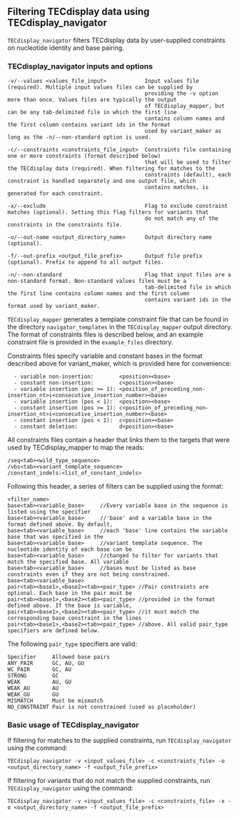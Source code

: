 ## Filtering TECdisplay data using TECdisplay_navigator

`TECdisplay_navigator` filters TECdisplay data by user-supplied constraints on nucleotide identity and base pairing. 

### TECdisplay_navigator inputs and options

```
-v/--values <values_file_input>            Input values file (required). Multiple input values files can be supplied by
                                           providing the -v option more than once. Values files are typically the output
                                           of TECdisplay_mapper, but can be any tab-delimited file in which the first line
                                           contains column names and the first column contains variant ids in the format
                                           used by variant_maker as long as the -n/--non-standard option is used.

-c/--constraints <constraints_file_input>  Constraints file containing one or more constraints (format described below)
                                           that will be used to filter the TECdisplay data (required). When filtering for matches to the
                                           constraints (default), each constraint is handled separately and one output file, which
                                           contains matches, is generated for each constraint.

-x/--exclude                               Flag to exclude constraint matches (optional). Setting this flag filters for variants that
                                           do not match any of the constraints in the constraints file.

-o/--out-name <output_directory_name>      Output directory name (optional).

-f/--out-prefix <output_file_prefix>       Output file prefix (optional). Prefix to append to all output files.

-n/--non-standard                          Flag that input files are a non-standard format. Non-standard values files must be a
                                           tab-delimited file in which the first line contains column names and the first column
                                           contains variant ids in the format used by variant_maker.
```

`TECdisplay_mapper` generates a template constraint file that can be found in the directory `navigator_templates` in the `TECdisplay_mapper` output directory. The format of constraints files is described below, and an example constraint file is provided in the `example_files` directory.

Constraints files specify variable and constant bases in the format described above for variant_maker, which is provided here for convenience:

```
  - variable non-insertion:        <position><base>
  - constant non-insertion:        c<position><base>
  - variable insertion (pos >= 1): <position_of_preceding_non-insertion_nt>i<consecutive_insertion_number><base>
  - variable insertion (pos < 1):  <position><base>
  - constant insertion (pos >= 1): c<position_of_preceding_non-insertion_nt>i<consecutive_insertion_number><base>
  - constant insertion (pos < 1):  c<position><base>
  - constant deletion:             d<position><base>
```

All constraints files contain a header that links them to the targets that were used by TECdisplay_mapper to map the reads:

```
/seq<tab><wild_type_sequence>
/vbs<tab><variant_template_sequence>
/constant_indels:<list_of_constant_indels>
```

Following this header, a series of filters can be supplied using the format:

```
<filter_name>
base<tab><variable_base>     //Every variable base in the sequence is listed using the specifier
base<tab><variable_base>     //'base' and a variable base in the format defined above. By default,
base<tab><variable_base>     //each 'base' line contains the variable base that was specified in the
base<tab><variable_base>     //variant template sequence. The nucleotide identity of each base can be
base<tab><variable_base>     //changed to filter for variants that match the specified base. All variable
base<tab><variable_base>     //bases must be listed as base constraints even if they are not being constrained.
base<tab><variable_base>
pair<tab><base1>,<base2><tab><pair_type> //Pair constraints are optional. Each base in the pair must be
pair<tab><base1>,<base2><tab><pair_type> //provided in the format defined above. If the base is variable,
pair<tab><base1>,<base2><tab><pair_type> //it must match the corresponding base constraint in the lines
pair<tab><base1>,<base2><tab><pair_type> //above. All valid pair_type specifiers are defined below.
```

The following `pair_type` specifiers are valid:

```
Specifier     Allowed base pairs
ANY_PAIR      GC, AU, GU
WC_PAIR       GC, AU  
STRONG        GC
WEAK          AU, GU
WEAK_AU       AU
WEAK_GU       GU    
MISMATCH      Must be mismatch     
NO_CONSTRAINT Pair is not constrained (used as placeholder)
```

### Basic usage of TECdisplay_navigator

If filtering for matches to the supplied constraints, run `TECdisplay_navigator` using the command:

`TECdisplay_navigator -v <input_values_file> -c <constraints_file> -o <output_directory_name> -f <output_file_prefix>`

If filtering for variants that do not match the supplied constraints, run `TECdisplay_navigator` using the command:

`TECdisplay_navigator -v <input_values_file> -c <constraints_file> -x -o <output_directory_name> -f <output_file_prefix>`
